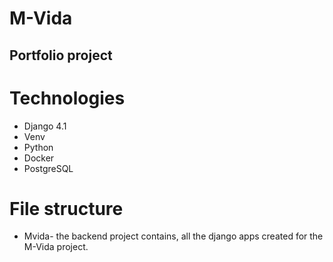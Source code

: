 # M-Vida

## Portfolio project
# Technologies
- Django 4.1
- Venv
- Python
- Docker
- PostgreSQL
# File structure
* Mvida- the backend project contains, all the django apps created for the M-Vida project.
